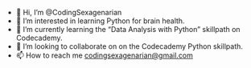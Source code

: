 - 👋 Hi, I’m @CodingSexagenarian
- 👀 I’m interested in learning Python for brain health.
- 🌱 I’m currently learning the “Data Analysis with Python” skillpath on Codecademy.
- 💞️ I’m looking to collaborate on  on the Codecademy Python skillpath.
- 📫 How to reach me codingsexagenarian@gmail.com

<!---
CodingSexagenarian/CodingSexagenarian is a ✨ special ✨ repository because its `README.md` (this file) appears on your GitHub profile.
You can click the Preview link to take a look at your changes.
--->
